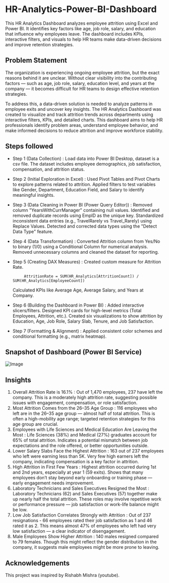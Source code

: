 # HR-Analytics-Power-BI-Dashboard
This HR Analytics Dashboard analyzes employee attrition using Excel and Power BI. It identifies key factors like age, job role, salary, and education that influence why employees leave. The dashboard includes KPIs, interactive filters, and visuals to help HR teams make data-driven decisions and improve retention strategies.

## Problem Statement
The organization is experiencing ongoing employee attrition, but the exact reasons behind it are unclear. Without clear visibility into the contributing factors — such as age, job role, salary, education level, and years at the company — it becomes difficult for HR teams to design effective retention strategies.

To address this, a data-driven solution is needed to analyze patterns in employee exits and uncover key insights. The HR Analytics Dashboard was created to visualize and track attrition trends across departments using interactive filters, KPIs, and detailed charts. This dashboard aims to help HR professionals identify problem areas, understand employee behavior, and make informed decisions to reduce attrition and improve workforce stability.

## Steps followed 
- Step 1 (Data Collection) : Load data into Power BI Desktop, dataset is a csv file. The dataset includes employee demographics, job satisfaction, compensation, and attrition status.
- Step 2 (Initial Exploration in Excel) : Used Pivot Tables and Pivot Charts to explore patterns related to attrition. Applied filters to test variables like Gender, Department, Education Field, and Salary to identify meaningful insights.
- Step 3 (Data Cleaning in Power BI (Power Query Editor)) : Removed column "YearsWithCurrManager" containing null values. Identified and removed duplicate records using EmpID as the unique key. Standardized inconsistent data entries (e.g., TravelRarely vs Travel_Rarely) using Replace Values. Detected and corrected data types using the "Detect Data Type" feature.
- Step 4 (Data Transformation) : Converted Attrition column from Yes/No to binary (1/0) using a Conditional Column for numerical analysis. Removed unnecessary columns and cleaned the dataset for reporting.
- Step 5 (Creating DAX Measures) : Created custom measure for Attrition Rate.
             
           AttritionRate = SUM(HR_Analytics[AttritionCount]) / SUM(HR_Analytics[EmployeeCount])
  Calculated KPIs like Average Age, Average Salary, and Years at Company.
- Step 6 (Building the Dashboard in Power BI) : Added interactive slicers/filters. Designed KPI cards for high-level metrics (Total Employees, Attrition, etc.). Created six visualizations to show attrition by Education, Age, Job Role, Salary Slab, Tenure, and Job Satisfaction.
- Step 7 (Formatting & Alignment) : Applied consistent color schemes and conditional formatting (e.g., matrix heatmap).

## Snapshot of Dashboard (Power BI Service)
![Image](https://github.com/user-attachments/assets/9fcea257-b95d-4e14-bc52-6833909e5144)

## Insights
1. Overall Attrition Rate is 16.1% : Out of 1,470 employees, 237 have left the company. This is a moderately high attrition rate, suggesting possible issues with engagement, compensation, or role satisfaction.
2. Most Attrition Comes from the 26–35 Age Group : 116 employees who left are in the 26–35 age group — almost half of total attrition. This is often a high-mobility age range; targeted retention strategies for this age group are crucial.
3. Employees with Life Sciences and Medical Education Are Leaving the Most : Life Sciences (38%) and Medical (27%) graduates account for 65% of total attrition. Indicates a potential mismatch between job expectations and the role offered, or better opportunities outside.
4. Lower Salary Slabs Face the Highest Attrition : 163 out of 237 employees who left were earning less than 5K. Very few high earners left the company, indicating compensation is a key factor in attrition.
5. High Attrition in First Few Years : Highest attrition occurred during 1st and 2nd years, especially at year 1 (59 exits). Shows that many employees don’t stay beyond early onboarding or training phase — early engagement needs improvement.
6. Laboratory Technicians and Sales Executives Resigned the Most : Laboratory Technicians (62) and Sales Executives (57) together make up nearly half the total attrition. These roles may involve repetitive work or performance pressure — job satisfaction or work-life balance might be low.
7. Low Job Satisfaction Correlates Strongly with Attrition : Out of 237 resignations - 66 employees rated their job satisfaction as 1 and 46 rated it as 2. This means almost 47% of employees who left had very low satisfaction — a clear indicator of disengagement.
8. Male Employees Show Higher Attrition : 140 males resigned compared to 79 females. Though this might reflect the gender distribution in the company, it suggests male employees might be more prone to leaving.

## Acknowledgements
This project was inspired by Rishabh Mishra (youtube).





